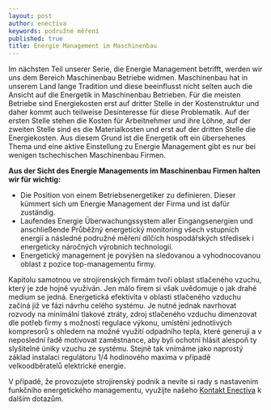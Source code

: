 ```yaml
---
layout: post
author: enectiva
keywords: podružné měření
published: true
title: Energie Management im Maschinenbau
---
```



Im nächsten Teil unserer Serie, die Energie Management betrifft, werden wir uns dem Bereich Maschinenbau Betriebe widmen. Maschinenbau hat in unserem Land lange Tradition und diese beeinflusst nicht selten auch die Ansicht auf die Energetik in Maschinenbau Betrieben.  Für die meisten Betriebe sind Energiekosten erst auf dritter Stelle in der Kostenstruktur und daher kommt auch teilweise Desinteresse für diese Problematik. Auf der ersten Stelle stehen die Kosten für Arbeitnehmer und ihre Löhne, auf der zweiten Stelle sind es die Materialkosten und erst auf der dritten Stelle die Energiekosten. Aus diesem Grund ist die Energetik oft ein übersehenes Thema und eine aktive Einstellung zu Energie Management gibt es nur bei wenigen tschechischen Maschinenbau Firmen.

**Aus der Sicht des Energie Managements im Maschinenbau Firmen halten wir für wichtig:**

- Die Position von einem Betriebsenergetiker zu definieren. Dieser kümmert sich um Energie Management der Firma und ist dafür zuständig.
- Laufendes Energie Überwachungssystem aller Eingangsenergien und anschließende Průběžný energetický monitoring všech vstupních energií a následné podružné měření dílčích hospodářských středisek i energeticky náročných výrobních technologií.
- Energetický management je povýšen na sledovanou a vyhodnocovanou oblast z pozice top-managementu firmy.

Kapitolu samotnou ve strojírenských firmám tvoří oblast stlačeného vzuchu, který je zde hojně využíván. Jen málo firem si však uvědomuje o jak drahé medium se jedná. Energetická efektivita v oblasti stlačeného vzduchu začíná již ve fázi návrhu celého systému. Je nutné jednak navrhovat rozvody na minimální tlakové ztráty, zdroj stlačeného vzduchu dimenzovat dle potřeb firmy s možností regulace výkonu, umístění jednotlivých kompresorů s ohledem na možné využití odpadního tepla, které generují a v neposlední řadě motivovat zaměstnance, aby byli ochotni hlásit alespoň ty slyšitelné úniky vzuchu ze systému. Stejně tak vnímáme jako naprostý základ instalaci regulátoru 1/4 hodinového maxima v případě velkoodběratelů elektrické energie.

V případě, že provozujete strojírenský podnik a nevíte si rady s nastavením funkčního energetického managementu, využijte našeho [Kontakt Enectiva](http://www.enectiva.cz/cs/kontaktujte-nas/) k dalším dotazům.
